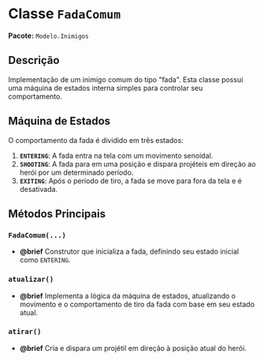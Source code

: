 # Classe `FadaComum`

**Pacote:** `Modelo.Inimigos`

## Descrição

Implementação de um inimigo comum do tipo "fada". Esta classe possui uma máquina de estados interna simples para controlar seu comportamento.

## Máquina de Estados

O comportamento da fada é dividido em três estados:

1.  **`ENTERING`**: A fada entra na tela com um movimento senoidal.
2.  **`SHOOTING`**: A fada para em uma posição e dispara projéteis em direção ao herói por um determinado período.
3.  **`EXITING`**: Após o período de tiro, a fada se move para fora da tela e é desativada.

## Métodos Principais

### `FadaComum(...)`
*   **@brief** Construtor que inicializa a fada, definindo seu estado inicial como `ENTERING`.

### `atualizar()`
*   **@brief** Implementa a lógica da máquina de estados, atualizando o movimento e o comportamento de tiro da fada com base em seu estado atual.

### `atirar()`
*   **@brief** Cria e dispara um projétil em direção à posição atual do herói.

